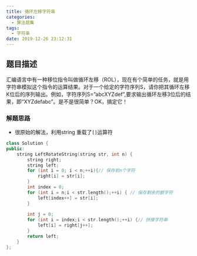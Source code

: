 ```yaml
---
title: 循环左移字符串
categories:
  - 算法题集
tags:
  - 字符串
date: 2019-12-26 23:12:31
---
```


## 题目描述
汇编语言中有一种移位指令叫做循环左移（ROL），现在有个简单的任务，就是用字符串模拟这个指令的运算结果。对于一个给定的字符序列S，请你把其循环左移K位后的序列输出。例如，字符序列S=”abcXYZdef”,要求输出循环左移3位后的结果，即“XYZdefabc”。是不是很简单？OK，搞定它！

### 解题思路
- 很原始的解法，利用string 重载了`[]`运算符
```cpp
class Solution {
public:
    string LeftRotateString(string str, int n) {
        string right;
        string left;
        for (int i = 0; i < n;++i){// 保存前n个字符
            right[i] = str[i];
        }
        int index = 0;
        for (int i = n;i < str.length();++i) { // 保存剩余的额字符
            left[index++] = str[i];
        }
        
        int j = 0;
        for (int i = index;i < str.length();++i) {// 拼接字符串
            left[i] = right[j++];
        }
        return left;
    }
};
```